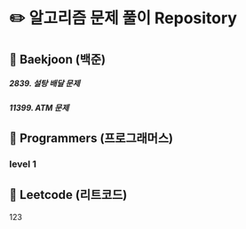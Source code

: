 # :pencil2: 알고리즘 문제 풀이 Repository 

## :blue_book: Baekjoon (백준)
##### 2839. 설탕 배달 문제
##### 11399. ATM 문제

## :blue_book: Programmers (프로그래머스)
### level 1


## :blue_book: Leetcode (리트코드)



123
